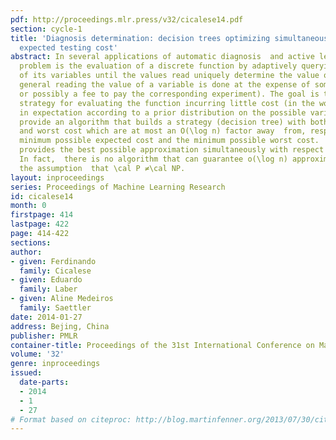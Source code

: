```yaml
---
pdf: http://proceedings.mlr.press/v32/cicalese14.pdf
section: cycle-1
title: 'Diagnosis determination: decision trees optimizing simultaneously worst and
  expected testing cost'
abstract: In several applications of automatic diagnosis  and active learning a central
  problem is the evaluation of a discrete function by adaptively querying the values
  of its variables until the values read uniquely determine the value of the function.   In
  general reading the value of a variable is done at the expense of some cost (computational
  or possibly a fee to pay the corresponding experiment). The goal is to design a
  strategy for evaluating the function incurring little cost (in the worst case or
  in expectation according to a prior distribution on the possible variables’ assignments).  We
  provide an algorithm that builds a strategy (decision tree) with both expected cost
  and worst cost which are at most an O(\log n) factor away  from, respectively, the
  minimum possible expected cost and the minimum possible worst cost.  Our algorithm
  provides the best possible approximation simultaneously with respect to both criteria.
  In fact,  there is no algorithm that can guarantee o(\log n) approximation, under
  the assumption  that \cal P ≠\cal NP.
layout: inproceedings
series: Proceedings of Machine Learning Research
id: cicalese14
month: 0
firstpage: 414
lastpage: 422
page: 414-422
sections: 
author:
- given: Ferdinando
  family: Cicalese
- given: Eduardo
  family: Laber
- given: Aline Medeiros
  family: Saettler
date: 2014-01-27
address: Bejing, China
publisher: PMLR
container-title: Proceedings of the 31st International Conference on Machine Learning
volume: '32'
genre: inproceedings
issued:
  date-parts:
  - 2014
  - 1
  - 27
# Format based on citeproc: http://blog.martinfenner.org/2013/07/30/citeproc-yaml-for-bibliographies/
---
```

